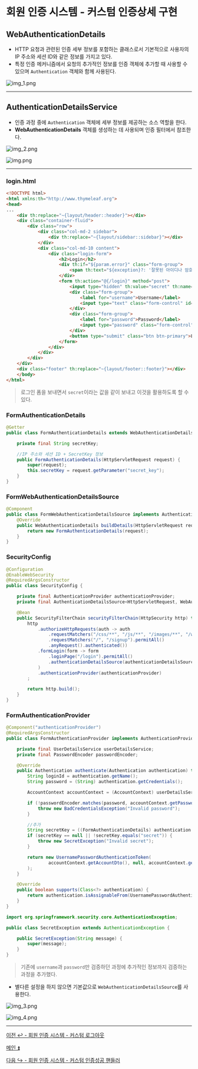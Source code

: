# 회원 인증 시스템 - 커스텀 인증상세 구현

## WebAuthenticationDetails

- HTTP 요청과 관련된 인증 세부 정보를 포함하는 클래스로서 기본적으로 사용자의 IP 주소와 세션 ID와 같은 정보를 가지고 있다.
- 특정 인증 메커니즘에서 요청의 추가적인 정보를 인증 객체에 추가할 때 사용할 수 있으며 `Authentication` 객체와 함께 사용된다.

![img_1.png](image/img_1.png)

---

## AuthenticationDetailsService

- 인증 과정 중에 `Authentication` 객체에 세부 정보를 제공하는 소스 역할을 한다.
- **WebAuthenticationDetails** 객체를 생성하는 데 사용되며 인증 필터에서 참조한다.

![img_2.png](image/img_2.png)

![img.png](image/img.png)

---

### login.html
```html
<!DOCTYPE html>
<html xmlns:th="http://www.thymeleaf.org">
<head>
...
    <div th:replace="~{layout/header::header}"></div>
    <div class="container-fluid">
        <div class="row">
            <div class="col-md-2 sidebar">
                <div th:replace="~{layout/sidebar::sidebar}"></div>
            </div>
            <div class="col-md-10 content">
                <div class="login-form">
                    <h2>Login</h2>
                    <div th:if="${param.error}" class="form-group">
                        <span th:text="${exception}?: '잘못된 아이디나 암호입니다'" class="alert alert-danger"></span>
                    </div>
                    <form th:action="@{/login}" method="post">
                        <input type="hidden" th:value="secret" th:name="secret_key"/> //추가
                        <div class="form-group">
                            <label for="username">Username</label>
                            <input type="text" class="form-control" id="username" name="username" required>
                        </div>
                        <div class="form-group">
                            <label for="password">Password</label>
                            <input type="password" class="form-control" id="password" name="password" required>
                        </div>
                        <button type="submit" class="btn btn-primary">Login</button>
                    </form>
                </div>
            </div>
        </div>
    </div>
    <div class="footer" th:replace="~{layout/footer::footer}"></div>
    </body>
</html>
```

> 로그인 폼을 보내면서 `secret`이라는 값을 같이 보내고 이것을 활용하도록 할 수 있다.

### FormAuthenticationDetails

```java
@Getter
public class FormAuthenticationDetails extends WebAuthenticationDetails {

    private final String secretKey;

    //IP 주소와 세션 ID + SecretKey 정보
    public FormAuthenticationDetails(HttpServletRequest request) {
        super(request);
        this.secretKey = request.getParameter("secret_key");
    }
}
```

### FormWebAuthenticationDetailsSource
```java
@Component
public class FormWebAuthenticationDetailsSource implements AuthenticationDetailsSource<HttpServletRequest, WebAuthenticationDetails> {
    @Override
    public WebAuthenticationDetails buildDetails(HttpServletRequest request) {
        return new FormAuthenticationDetails(request);
    }
}
```

### SecurityConfig
```java
@Configuration
@EnableWebSecurity
@RequiredArgsConstructor
public class SecurityConfig {

    private final AuthenticationProvider authenticationProvider;
    private final AuthenticationDetailsSource<HttpServletRequest, WebAuthenticationDetails> authenticationDetailsSource;

    @Bean
    public SecurityFilterChain securityFilterChain(HttpSecurity http) throws Exception {
        http
            .authorizeHttpRequests(auth -> auth
                .requestMatchers("/css/**", "/js/**", "/images/**", "/webjars/**", "/favicon.*", "/*/icon-*").permitAll() //정적 자원 관리
                .requestMatchers("/", "/signup").permitAll()
                .anyRequest().authenticated())
            .formLogin(form -> form
                .loginPage("/login").permitAll()
                .authenticationDetailsSource(authenticationDetailsSource) //추가
            )
            .authenticationProvider(authenticationProvider)
        ;

        return http.build();
    }
}
```

### FormAuthenticationProvider
```java
@Component("authenticationProvider")
@RequiredArgsConstructor
public class FormAuthenticationProvider implements AuthenticationProvider {

    private final UserDetailsService userDetailsService;
    private final PasswordEncoder passwordEncoder;

    @Override
    public Authentication authenticate(Authentication authentication) throws AuthenticationException {
        String loginId = authentication.getName();
        String password = (String) authentication.getCredentials();

        AccountContext accountContext = (AccountContext) userDetailsService.loadUserByUsername(loginId);

        if (!passwordEncoder.matches(password, accountContext.getPassword())) {
            throw new BadCredentialsException("Invalid password");
        }

        //추가
        String secretKey = ((FormAuthenticationDetails) authentication.getDetails()).getSecretKey();
        if (secretKey == null || !secretKey.equals("secret")) {
            throw new SecretException("Invalid secret");
        }

        return new UsernamePasswordAuthenticationToken(
                accountContext.getAccountDto(), null, accountContext.getAuthorities()
        );
    }

    @Override
    public boolean supports(Class<?> authentication) {
        return authentication.isAssignableFrom(UsernamePasswordAuthenticationToken.class);
    }
}
```
```java
import org.springframework.security.core.AuthenticationException;

public class SecretException extends AuthenticationException {

    public SecretException(String message) {
        super(message);
    }
}
```

> 기존에 `username`과 `password`만 검증하던 과정에 추가적인 정보까지 검증하는 과정을 추가했다.

- 별다른 설정을 하지 않으면 기본값으로 `WebAuthenticationDetailsSource`를 사용한다.

![img_3.png](image/img_3.png)

![img_4.png](image/img_4.png)

---

[이전 ↩️ - 회원 인증 시스템 - 커스텀 로그아웃](https://github.com/genesis12345678/TIL/blob/main/Spring/security/security/Projects/%ED%9A%8C%EC%9B%90_%EC%9D%B8%EC%A6%9D_%EC%8B%9C%EC%8A%A4%ED%85%9C/Logout/Main.md)

[메인 ⏫](https://github.com/genesis12345678/TIL/blob/main/Spring/security/security/main.md)

[다음 ↪️ - 회원 인증 시스템 - 커스텀 인증성공 핸들러](https://github.com/genesis12345678/TIL/blob/main/Spring/security/security/Projects/%ED%9A%8C%EC%9B%90_%EC%9D%B8%EC%A6%9D_%EC%8B%9C%EC%8A%A4%ED%85%9C/%EC%9D%B8%EC%A6%9D%EC%84%B1%EA%B3%B5%ED%95%B8%EB%93%A4%EB%9F%AC/Main.md)
